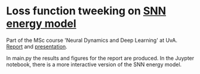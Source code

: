 # Loss function tweeking on [SNN energy model](journal.pcbi.1013112.pdf)
Part of the MSc course 'Neural Dynamics and Deep Learning' at UvA. [Report](NDDL_lab_report.pdf) and [presentation](NDDL-Final-presentation.pdf).

In main.py the results and figures for the report are produced. In the Juypter notebook, there is a more interactive version of the SNN energy model.
